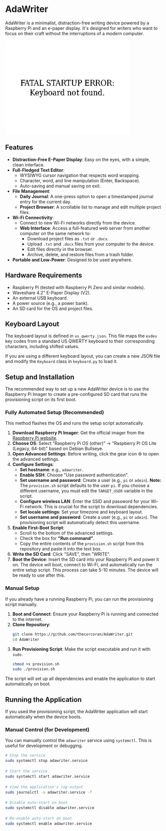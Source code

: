 # AdaWriter

AdaWriter is a minimalist, distraction-free writing device powered by a Raspberry Pi and an e-paper display. It's designed for writers who want to focus on their craft without the interruptions of a modern computer.

![AdaWriter Screenshot](sim_output.png)

## Features

*   **Distraction-Free E-Paper Display**: Easy on the eyes, with a simple, clean interface.
*   **Full-Fledged Text Editor**:
    *   WYSIWYG cursor navigation that respects word wrapping.
    *   Character, word, and line manipulation (Enter, Backspace).
    *   Auto-saving and manual saving on exit.
*   **File Management**:
    *   **Daily Journal**: A one-press option to open a timestamped journal entry for the current day.
    *   **Project Browser**: A scrollable list to manage and edit multiple project files.
*   **Wi-Fi Connectivity**:
    *   Connect to new Wi-Fi networks directly from the device.
    *   **Web Interface**: Access a full-featured web server from another computer on the same network to:
        *   Download project files as `.txt` or `.docx`.
        *   Upload `.txt` and `.docx` files from your computer to the device.
        *   Edit files directly in the browser.
        *   Archive, delete, and restore files from a trash folder.
*   **Portable and Low-Power**: Designed to be used anywhere.

## Hardware Requirements

*   Raspberry Pi (tested with Raspberry Pi Zero and similar models).
*   Waveshare 4.2" E-Paper Display (V2).
*   An external USB keyboard.
*   A power source (e.g., a power bank).
*   An SD card for the OS and project files.

## Keyboard Layout

The keyboard layout is defined in `us_qwerty.json`. This file maps the `evdev` key codes from a standard US QWERTY keyboard to their corresponding characters, including shifted values.

If you are using a different keyboard layout, you can create a new JSON file and modify the `Keyboard` class in `keyboard.py` to load it.


## Setup and Installation

The recommended way to set up a new AdaWriter device is to use the Raspberry Pi Imager to create a pre-configured SD card that runs the provisioning script on its first boot.

### Fully Automated Setup (Recommended)

This method flashes the OS and runs the setup script automatically.

1.  **Download Raspberry Pi Imager**: Get the official imager from the [Raspberry Pi website](https://www.raspberrypi.com/software/).
2.  **Choose OS**: Select "Raspberry Pi OS (other)" -> "Raspberry Pi OS Lite (Legacy, 64-bit)" based on Debian Bullseye.
3.  **Open Advanced Settings**: Before writing, click the gear icon ⚙️ to open the advanced settings.
4.  **Configure Settings**:
    *   **Set hostname**: e.g., `adawriter`.
    *   **Enable SSH**: Choose "Use password authentication".
    *   **Set username and password**: Create a user (e.g., `pi` or `admin`). **Note:** The `provision.sh` script defaults to the user `pi`. If you choose a different username, you must edit the `TARGET_USER` variable in the script.
    *   **Configure wireless LAN**: Enter the SSID and password for your Wi-Fi network. This is crucial for the script to download dependencies.
    *   **Set locale settings**: Set your timezone and keyboard layout.
    *   **Set username and password**: Create a user (e.g., `pi` or `admin`). The provisioning script will automatically detect this username.
5.  **Enable First-Boot Script**:
    *   Scroll to the bottom of the advanced settings.
    *   Check the box for **"Run command"**.
    *   Copy the entire contents of the `provision.sh` script from this repository and paste it into the text box.
6.  **Write the SD Card**: Click "SAVE", then "WRITE".
7.  **Boot the Device**: Insert the SD card into your Raspberry Pi and power it on. The device will boot, connect to Wi-Fi, and automatically run the entire setup script. This process can take 5-10 minutes. The device will be ready to use after this.

### Manual Setup

If you already have a running Raspberry Pi, you can run the provisioning script manually.

1.  **Boot and Connect**: Ensure your Raspberry Pi is running and connected to the internet.
2.  **Clone Repository**:
    ```bash
    git clone https://github.com/thecorcoran/AdaWriter.git
    cd AdaWriter
    ```
3.  **Run Provisioning Script**: Make the script executable and run it with `sudo`.
    ```bash
    chmod +x provision.sh
    sudo ./provision.sh
    ```
The script will set up all dependencies and enable the application to start automatically on boot.

## Running the Application

If you used the provisioning script, the AdaWriter application will start automatically when the device boots.

### Manual Control (for Development)

You can manually control the `adawriter` service using `systemctl`. This is useful for development or debugging.

```bash
# Stop the service
sudo systemctl stop adawriter.service

# Start the service
sudo systemctl start adawriter.service

# View the application's log output
sudo journalctl -u adawriter.service -f

# Disable auto-start on boot
sudo systemctl disable adawriter.service

# Re-enable auto-start on boot
sudo systemctl enable adawriter.service
```